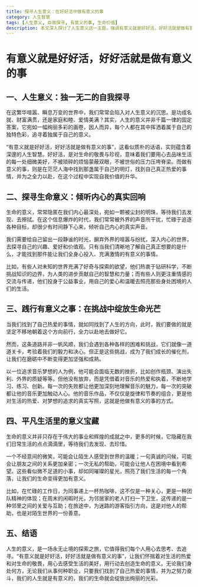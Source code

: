 ```yaml
---
title: 探寻人生意义：在好好活中做有意义的事
category: 人生智慧
tags: [人生意义, 自我探寻, 有意义的事, 生命价值]
description: 本文深入探讨了人生意义这一主题，强调有意义就是好好活，好好活就是做有意义的事。从探寻生命意义的方法，到践行有意义之事的挑战与收获，再到发现平凡生活中的意义宝藏，引导读者用心思考、追寻人生意义，让生命绽放光彩。
---
```


# 有意义就是好好活，好好活就是做有意义的事

## 一、人生意义：独一无二的自我探寻
在这繁华喧嚣、瞬息万变的世界中，我们常常会陷入对人生意义的沉思。是功成名就、财富满贯，还是家庭和睦、爱情美满？其实，人生的意义并非千篇一律的固定答案，它宛如一幅绚丽多彩的画卷，因人而异，每个人都在其中挥洒着属于自己的独特色彩，追寻着独属于自己的意义。

“有意义就是好好活，好好活就是做有意义的事”，这看似质朴的话语，实则蕴含着深邃的人生智慧。好好活，是对生命的敬畏与珍视，意味着我们要用心去品味生活的每一处细微美好，不被琐碎的烦恼蒙蔽双眼，不被世俗的压力压垮脊梁。而做有意义的事，则是在茫茫人海中找到那盏属于自己的明灯，找到自己真正热爱的事情，并为之全力以赴，在这个过程中实现自我价值的升华。

## 二、探寻生命意义：倾听内心的真实回响
生命的意义，常常隐匿在我们内心最深处，宛如一颗被尘封的明珠，等待我们去发现、去擦拭。在这个信息爆炸的时代，我们常常被外界的声音所干扰，忙碌于追逐各种目标，却很少有时间静下心来，倾听自己内心的真实声音。

我们需要给自己留出一段静谧的时光，摒弃外界的喧嚣与纷扰，深入内心的世界，去探寻自己的兴趣、爱好和价值观。只有当我们清晰地了解自己真正想要的是什么，才能找到那件能让我们全身心投入、充满激情的有意义的事情。

比如，有些人对未知的世界充满了好奇与探索的欲望，他们热衷于钻研科学，不断挑战知识的边界，为人类的进步贡献自己的智慧和力量；而有些人则更注重情感的交流与传递，他们投身于公益事业，用自己的爱心和温暖去照亮那些身处困境的人们的生活。

## 三、践行有意义之事：在挑战中绽放生命光芒
当我们找到了自己热爱的事情，就如同找到了人生的方向，此时，我们要做的就是坚定不移地朝着这个方向前行，全力以赴地去做好它。

然而，这条道路并非一帆风顺，我们会遇到各种各样的困难和挑战，它们就像一道道关卡，考验着我们的毅力和决心。但正是这些挑战，成为了我们成长的催化剂，让我们在磨砺中不断变得更加坚强和成熟。

以一位追求音乐梦想的人为例，他可能会面临无数的挫折，比如创作瓶颈、演出失利、外界的质疑等等。但他没有放弃，而是凭借着对音乐的热爱和执着，不断地学习、练习、创新。每一次的失败都让他更加深刻地理解音乐的魅力，每一次的突破都让他的音乐更加触动人心。他的音乐作品，不仅仅是旋律和节奏的组合，更是他对生活的热爱、对梦想的追求的真实写照，这就是他做有意义的事的方式。

## 四、平凡生活里的意义宝藏
生命的意义并非只存在于伟大的事业和辉煌的成就之中，更多的时候，它隐藏在我们日常生活的点点滴滴里，等待我们去发现、去珍惜。

一个不经意间的微笑，可能会让陌生人感受到世界的温暖；一句真诚的问候，可能会让朋友之间的关系更加亲密；一次无私的帮助，可能会让他人在困境中看到希望。这些看似微不足道的小事，却如同璀璨的星光，照亮了我们生活的每一个角落，让我们的生命变得更加有意义。

比如，在忙碌的工作日，为同事递上一杯热咖啡，这不仅是一种关心，更是一种团队精神的体现；在周末的闲暇时光，为邻居家的老人打扫一下卫生，这传递的是一种邻里之间的关爱与互助；在旅途中，为迷路的游客指引方向，这是对他人的帮助，也是对陌生世界的一份善意。

## 五、结语
人生的意义，是一场永无止境的探索之旅，它值得我们每个人用心去思考、去追寻。“有意义就是好好活，好好活就是做有意义的事”，让我们怀揣着对生活的热爱和对生命的敬畏，用心去感受生活的美好，用行动去创造生命的意义。无论我们身处何方，无论我们从事何种职业，只要我们找到了自己热爱的事情，并为之努力奋斗，我们的人生就是有意义的，我们的生命就会绽放出绚丽的光彩。